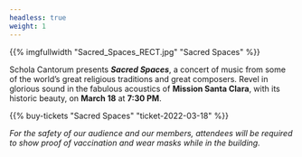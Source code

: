 ```yaml
---
headless: true
weight: 1
---
```


{{% imgfullwidth "Sacred_Spaces_RECT.jpg" "Sacred Spaces" %}}

Schola Cantorum presents _**Sacred Spaces**_, a concert of music from some of the world&rsquo;s great religious traditions and great composers. Revel in glorious sound in the fabulous acoustics of **Mission Santa Clara**, with its historic beauty, on **March 18** at **7:30 PM**.

{{% buy-tickets "Sacred Spaces" "ticket-2022-03-18" %}}

_For the safety of our audience and our members, attendees will be required to show proof of vaccination and wear masks while in the building._
